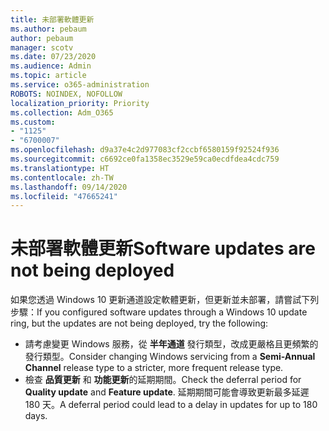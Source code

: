 ```yaml
---
title: 未部署軟體更新
ms.author: pebaum
author: pebaum
manager: scotv
ms.date: 07/23/2020
ms.audience: Admin
ms.topic: article
ms.service: o365-administration
ROBOTS: NOINDEX, NOFOLLOW
localization_priority: Priority
ms.collection: Adm_O365
ms.custom:
- "1125"
- "6700007"
ms.openlocfilehash: d9a37e4c2d977083cf2ccbf6580159f92524f936
ms.sourcegitcommit: c6692ce0fa1358ec3529e59ca0ecdfdea4cdc759
ms.translationtype: HT
ms.contentlocale: zh-TW
ms.lasthandoff: 09/14/2020
ms.locfileid: "47665241"
---
```

# <a name="software-updates-are-not-being-deployed"></a><span data-ttu-id="33bcf-102">未部署軟體更新</span><span class="sxs-lookup"><span data-stu-id="33bcf-102">Software updates are not being deployed</span></span>

<span data-ttu-id="33bcf-103">如果您透過 Windows 10 更新通道設定軟體更新，但更新並未部署，請嘗試下列步驟：</span><span class="sxs-lookup"><span data-stu-id="33bcf-103">If you configured software updates through a Windows 10 update ring, but the updates are not being deployed, try the following:</span></span>  

- <span data-ttu-id="33bcf-104">請考慮變更 Windows 服務，從 **半年通道** 發行類型，改成更嚴格且更頻繁的發行類型。</span><span class="sxs-lookup"><span data-stu-id="33bcf-104">Consider changing Windows servicing from a  **Semi-Annual Channel**  release type to a stricter, more frequent release type.</span></span>
- <span data-ttu-id="33bcf-105">檢查 **品質更新** 和 **功能更新**的延期期間。</span><span class="sxs-lookup"><span data-stu-id="33bcf-105">Check the deferral period for  **Quality update**  and  **Feature update**.</span></span> <span data-ttu-id="33bcf-106">延期期間可能會導致更新最多延遲 180 天。</span><span class="sxs-lookup"><span data-stu-id="33bcf-106">A deferral period could lead to a delay in updates for up to 180 days.</span></span>
